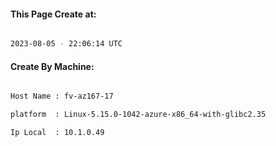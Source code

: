 
   
#### This Page Create at:

```bash

2023-08-05 - 22:06:14 UTC

```

#### Create By Machine:

```bash

Host Name : fv-az167-17

platform  : Linux-5.15.0-1042-azure-x86_64-with-glibc2.35

Ip Local  : 10.1.0.49

```

